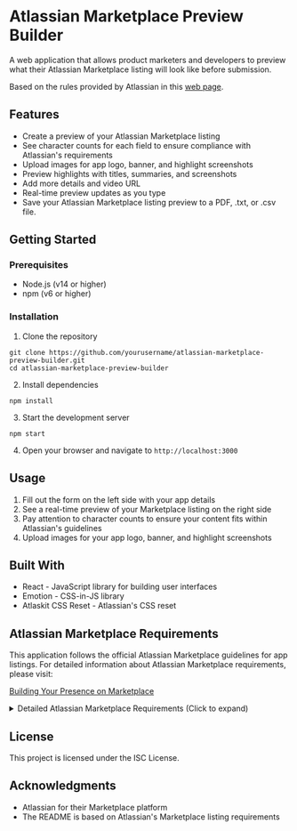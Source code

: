 # Atlassian Marketplace Preview Builder

A web application that allows product marketers and developers to preview what their Atlassian Marketplace listing will look like before submission.

Based on the rules provided by Atlassian in this [web page](https://developer.atlassian.com/platform/marketplace/building-your-presence-on-marketplace/).

## Features

- Create a preview of your Atlassian Marketplace listing
- See character counts for each field to ensure compliance with Atlassian's requirements
- Upload images for app logo, banner, and highlight screenshots
- Preview highlights with titles, summaries, and screenshots
- Add more details and video URL
- Real-time preview updates as you type
- Save your Atlassian Marketplace listing preview to a PDF, .txt, or .csv file.

## Getting Started

### Prerequisites

- Node.js (v14 or higher)
- npm (v6 or higher)

### Installation

1. Clone the repository
```
git clone https://github.com/yourusername/atlassian-marketplace-preview-builder.git
cd atlassian-marketplace-preview-builder
```

2. Install dependencies
```
npm install
```

3. Start the development server
```
npm start
```

4. Open your browser and navigate to `http://localhost:3000`

## Usage

1. Fill out the form on the left side with your app details
2. See a real-time preview of your Marketplace listing on the right side
3. Pay attention to character counts to ensure your content fits within Atlassian's guidelines
4. Upload images for your app logo, banner, and highlight screenshots

## Built With

- React - JavaScript library for building user interfaces
- Emotion - CSS-in-JS library
- Atlaskit CSS Reset - Atlassian's CSS reset

## Atlassian Marketplace Requirements

This application follows the official Atlassian Marketplace guidelines for app listings. For detailed information about Atlassian Marketplace requirements, please visit:

[Building Your Presence on Marketplace](https://developer.atlassian.com/platform/marketplace/building-your-presence-on-marketplace/)

<details>
<summary>Detailed Atlassian Marketplace Requirements (Click to expand)</summary>

# Atlassian Marketplace Listing Requirements

## Create a partner profile
Your partner profile establishes credibility when users are browsing your app(s), so be sure to put some thought and effort into your name and logo. We strongly recommend outsourcing your logo to a graphic designer. There are resources that can help you find one easily and cheaply, such as 99designs or Fiverr.

### Partner Profile Requirements

| Asset | Dimensions | Description |
|-------|-----------|-------------|
| Partner name | Up to 40 characters | Displayed with your apps, homepage sidebars, and on your partner page. Use your company name or, if an individual, your own name. Be mindful of trademark and copyright guidelines. Short names are preferred. |
| Partner description | Up to 750 characters | Describe your what organization does/what problem(s) it intends to solve. |
| Partner logo | 144 x 144px PNG/JPG/GIF | Upload a large, clear, front-facing image that fits into a square. Your logo should be relevant to your partner name, as it will appear on your partner page next to your name. Make sure it has a transparent background. |
| Contact details | N/A | Add as much contact information as you can, especially a link to your own website, if you have one. |
| Support details | N/A | How and when can your users contact you if they need support? Even better is providing an external link to support documentation. If you sell paid via Atlassian apps, you must provide support contact details. |

## Create a listing for your app
The Marketplace requires branding materials to list your app on the site, whether your app is free or paid. In usability testing, customers express preferences for multiple small screenshots, shorter text elements, and easy-to-digest highlights. For this reason, we require three highlights for every app in the Marketplace.

### App Listing Requirements

| Asset | Dimensions | Description |
|-------|-----------|-------------|
| App name | 60 characters or less | Use title casing (for example, Project Planner, not Project planner). Using the Atlassian product name is acceptable (App Name for Product Name), but not starting with the product name. |
| App tagline | 130 characters or less | Provide a short phrase that summarizes what your app can do. |
| App summary (Legacy) | 250 characters or less | Provide a plain text app summary. Marketplace displays your app summary in search results. |
| More details | 1000 characters or less | List awards, testimonials, accolades, language support, or other details about your app. |
| Video | No limit | Provide a YouTube link to a short video about your app. |
| App logo | 144 x 144px PNG/JPG | Upload a crisp logo. Use transparent or bounded, chiclet-style backgrounds. |
| App banner | 1120 x 548px PNG/JPG (high-res) or 560 x 274px PNG/JPG (standard) | Include your app name, your partner name, and brief text about your app's functionality. |
| Highlight title (3) | 50 characters or less | Add a short action-oriented title for your highlight. |
| Highlight summary (3) | 220 characters or less | Summarize your app's key features. |
| Highlight screenshot (3) | 1840 x 900px PNG/JPG (high-res) or 920 x 450px PNG/JPG (standard) | Illustrate your highlight with a screenshot. |
| Highlight screenshot - cropped (3) | 580 x 330px PNG/JPG | Provide a cropped version of your screenshot. |
| Highlight screenshot caption (3) | 220 characters or less | Provide an explanation for your screenshot. |

### Release Information

| Asset | Dimensions | Description |
|-------|-----------|-------------|
| Release summary | 80 characters or less | Summarize your app release. Required for all apps. |
| Release notes | 1000 characters or less | List new features and/or bug fixes included in your release. |
| Documentation URL | N/A | Provide a URL where app users can find version-specific or general documentation for your app. |

</details>

## License

This project is licensed under the ISC License.

## Acknowledgments

- Atlassian for their Marketplace platform
- The README is based on Atlassian's Marketplace listing requirements

